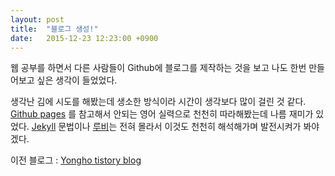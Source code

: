 ```yaml
---
layout: post
title:  "블로그 생성!"
date:   2015-12-23 12:23:00 +0900
---
```

웹 공부를 하면서 다른 사람들이 Github에 블로그를 제작하는 것을 보고
나도 한번 만들어보고 싶은 생각이 들었었다.

생각난 김에 시도를 해봤는데 생소한 방식이라 시간이 생각보다 많이 걸린 것 같다.
[Github pages] 를 참고해서 안되는 영어 실력으로 천천히 따라해봤는데 나름 재미가 있었다.
[Jekyll] 문법이나 [루비]는 전혀 몰라서 이것도 천천히 해석해가며 발전시켜가 봐야겠다.

이전 블로그 : [Yongho tistory blog]

[Yongho tistory blog]: http://yongho1037.tistory.com
[Github pages]: https://help.github.com/categories/github-pages-basics
[Jekyll]: http://jekyllrb.com
[루비]: http://rubyonrails.org
